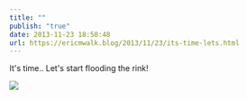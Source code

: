 ```yaml
---
title: ""
publish: "true"
date: 2013-11-23 18:50:48
url: https://ericmwalk.blog/2013/11/23/its-time-lets.html
---
```


It's time.. Let's start flooding the rink!

![](https://ericmwalk.blog/uploads/2022/181f22c2da.jpg)